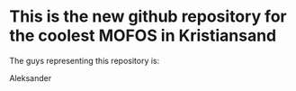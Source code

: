 # This is the new github repository for the coolest MOFOS in Kristiansand

The guys representing this repository is:

Aleksander 
